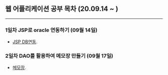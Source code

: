 ## 웹 어플리케이션 공부 목차 (20.09.14 ~ )
---
### 1일차 JSP로 oracle 연동하기 (09월 14일)
* [JSP DB연동](https://github.com/Muhkeun/muhkeun.github.io-jsp/tree/master/dbconnection0914).  

### 2일차 DAO를 활용하여 메모장 만들기 (09월 17일)
* [메모장](https://github.com/Muhkeun/muhkeun.github.io-jsp/tree/master/examBoard0917).  
